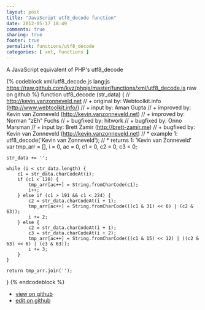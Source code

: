 ```yaml
---
layout: post
title: "JavaScript utf8_decode function"
date: 2012-05-17 18:49
comments: true
sharing: true
footer: true
permalink: functions/utf8_decode
categories: [ xml, functions ]
---
```

A JavaScript equivalent of PHP's utf8_decode
<!-- more -->
{% codeblock xml/utf8_decode.js lang:js https://raw.github.com/kvz/phpjs/master/functions/xml/utf8_decode.js raw on github %}
function utf8_decode (str_data) {
    // http://kevin.vanzonneveld.net
    // +   original by: Webtoolkit.info (http://www.webtoolkit.info/)
    // +      input by: Aman Gupta
    // +   improved by: Kevin van Zonneveld (http://kevin.vanzonneveld.net)
    // +   improved by: Norman "zEh" Fuchs
    // +   bugfixed by: hitwork
    // +   bugfixed by: Onno Marsman
    // +      input by: Brett Zamir (http://brett-zamir.me)
    // +   bugfixed by: Kevin van Zonneveld (http://kevin.vanzonneveld.net)
    // *     example 1: utf8_decode('Kevin van Zonneveld');
    // *     returns 1: 'Kevin van Zonneveld'
    var tmp_arr = [],
        i = 0,
        ac = 0,
        c1 = 0,
        c2 = 0,
        c3 = 0;

    str_data += '';

    while (i < str_data.length) {
        c1 = str_data.charCodeAt(i);
        if (c1 < 128) {
            tmp_arr[ac++] = String.fromCharCode(c1);
            i++;
        } else if (c1 > 191 && c1 < 224) {
            c2 = str_data.charCodeAt(i + 1);
            tmp_arr[ac++] = String.fromCharCode(((c1 & 31) << 6) | (c2 & 63));
            i += 2;
        } else {
            c2 = str_data.charCodeAt(i + 1);
            c3 = str_data.charCodeAt(i + 2);
            tmp_arr[ac++] = String.fromCharCode(((c1 & 15) << 12) | ((c2 & 63) << 6) | (c3 & 63));
            i += 3;
        }
    }

    return tmp_arr.join('');
}
{% endcodeblock %}
<ul>
 <li><a href="https://github.com/kvz/phpjs/blob/master/functions/xml/utf8_decode.js">view on github</a></li>
 <li><a href="https://github.com/kvz/phpjs/edit/master/functions/xml/utf8_decode.js">edit on github</a></li>
</ul>

